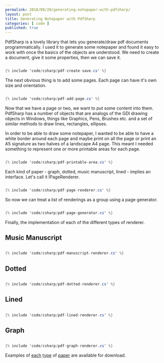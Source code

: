 ```yaml
---
permalink: 2018/09/20/generating-notepaper-with-pdfsharp/
layout: post
title: Generating Notepaper with PdfSharp
categories: [ code ]
published: true
---
```


PdfSharp is a lovely library that lets you generate/draw pdf documents programmatically. I used it to generate some notepaper and found it 
easy to work with once the basics of the objects are understood. We need to create a document, give it some properties, then we can save it. 

~~~csharp 

{% include 'code/csharp/pdf-create-save.cs' %}

~~~

The next obvious thing is to add some pages. Each page can have it's own size and orientation.


~~~csharp 

{% include 'code/csharp/pdf-add-page.cs' %}

~~~

Now that we have a page or two, we want to put some content into them. PdfSharp has a number of objects that are analogs of the GDI drawing 
objects in Windows, things like Graphics, Pens, Brushes etc. and a set of similar methods to draw lines, rectangles, ellipses. 

In order to be able to draw some notepaper, I wanted to be able to have a white border around each page and maybe print on all the page or 
print an A5 signature as two halves of a landscape A4 page. This meant I needed something to represent one or more printable areas for each page.

~~~csharp 

{% include 'code/csharp/pdf-printable-area.cs' %}

~~~

Each kind of paper - graph, dotted, music manuscript, lined - implies an interface. Let's call it IPageRenderer.

~~~csharp 

{% include 'code/csharp/pdf-page-renderer.cs' %}

~~~

So now we can treat a list of renderings as a group using a page generator. 

~~~csharp 

{% include 'code/csharp/pdf-page-generator.cs' %}

~~~

Finally, the implementation of each of the different types of renderer.


## Music Manuscript


~~~csharp 

{% include 'code/csharp/pdf-manuscript-renderer.cs' %}

~~~


## Dotted

 
~~~csharp 

{% include 'code/csharp/pdf-dotted-renderer.cs' %}

~~~


## Lined 


~~~csharp 

{% include 'code/csharp/pdf-lined-renderer.cs' %}

~~~


## Graph


~~~csharp 

{% include 'code/csharp/pdf-graph-renderer.cs' %}

~~~

Examples of <a href="/downloads/Dotted-a4-portrait.pdf" alt="dotted">each<a/> 
<a href="/downloads/Graph-a4-portrait.pdf" alt="graph">type<a/> of 
<a href="/downloads/Manuscript-a4-portrait.pdf" alt="manuscript">paper<a/> are available for download.

